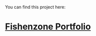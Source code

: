 You can find this project here:

# [Fishenzone Portfolio](https://fishenzone-freecodecamp.github.io/ancientlyold_portfolio/)
